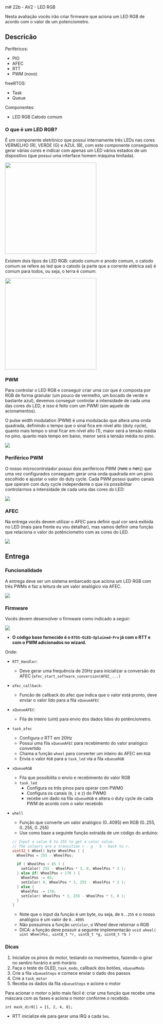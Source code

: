 m# 22b - AV2 - LED RGB

Nesta avaliação vocês irão criar firmware que aciona um LED RGB de acordo com o valor de um potenciometro. 

## Descricão

Periféricos:

- PIO
- AFEC
- RTT
- PWM (novo)

freeRTOS:

- Task
- Queue

Componentes:

- LED RGB Catodo comum

### O que é um LED RGB?

É um componente eletrônico que possui internamente três LEDs nas cores VERMELHO (R), VERDE (G) e AZUL (B), com este componente conseguimos gerar várias cores e indicar com apenas um LED vários estados de um dispositivo (que possui uma interface homem máquina limitada).

<img src="RGB-LED.png" width="300">

Existem dois tipos de LED RGB: catodo comum e anodo comum, o catodo comum se refere ao led que o catodo (a parte que a corrente elétrica sai) é comum para todos, ou seja, o terra é comum:

<img src="LED-Diagrama.png" width="300">

### PWM

Para controlar o LED RGB e conseguir criar uma cor que é composta por RGB de forma granular (um pouco de vermelho, um bocado de verde e bastante azul), devemos conseguir controlar a intensidade de cada uma das cores do LED, e isso é feito com um PWM! (sim aquele de acionamentos).

O pulse width modulation (PWM) é uma modulacão que altera uma onda quadrada, definindo o tempo que o sinal fica em nível alto (duty cycle), quanto mais tempo o sinal ficar em nível alto (1), maior será a tensão média no pino, quanto mais tempo em baixo, menor será a tensão média no pino.

![](http://www.mecaweb.com.br/eletronica/content/image/pwm_v1.gif)


### Periférico PWM

O nosso microcontrolador possui dois periféricos PWM (`PWM0` e `PWM1`) que uma vez configurados conseguem gerar uma onda quadrada em um pino escolhido e ajustar o valor do duty cycle. Cada PWM possui quatro canais que operam com duty cycle independente o que irá possibilitar controlarmos a intensidade de cada uma das cores do LED:

![](pwm-led.png)

### AFEC

Na entrega vocês devem utilizar o AFEC para definir qual cor será exibida no LED (mais para frente eu vou detalhar), mas vamos definir uma função que relaciona o valor do potênciometro com as cores do LED.

![](afec.png)

## Entrega

### Funcionalidade

A entrega deve ser um sistema embarcado que aciona um LED RGB com três PWMs e faz a leitura de um valor analógico via AFEC.

[![](https://img.youtube.com/vi/owp5Dj5Lu-U/maxresdefault.jpg)](https://youtu.be/owp5Dj5Lu-U)

### Firmware

Vocês devem desenvolver o firmware como indicado a seguir:

![](firmware.png)

- **O código base fornecido é o `RTOS-OLED-Xplained-Pro` já com o RTT e com o PWM adicionados no wizard.**

Onde:

- `RTT_Handler`:
  - Deve gerar uma frequência de 20Hz para inicializar a conversão do AFEC (`afec_start_software_conversion(AFEC_...)`
- `afec_callback`:
  - Funcão de callback do afec que indica que o valor está pronto, deve enviar o valor lido para a fila `xQueueAFEC`
- `xQueueAFEC`:
  - Fila de inteiro (uint) para envio dos dados lidos do potênciometro.
- `task_afec`
    - Configura o RTT em 20Hz 
    - Possui uma fila `xQueueAFEC` para recebimento do valor analógico convertido
    - Chama a função `wheel` para converter um inteiro do AFEC em `RGB`
    - Envia o valor `RGB` para a `task_led` via a fila `xQueueRGB`
- `xQueueRGB` 
    - Fila que possibilita o envio e recebimento do valor RGB
  - `task_led`
    - Configura os três pinos para operar com PWM0
    - Configura os canais (`0`, `1` e `2`) do PWM0
    - recebe um dado na fila `xQueueRGB` e altera o duty cycle de cada PWM de acordo com o valor recebido
- `whell`
    - Função que converte um valor analógico (0..4095) em RGB (0..255, 0..255, 0..255)
    - Use como base a seguinte função extraída de um código do arduino:
    
    ```c
    // Input a value 0 to 255 to get a color value.
    // The colours are a transition r - g - b - back to r.
    uint32_t Wheel( byte WheelPos ) {
      WheelPos = 255 - WheelPos;

      if ( WheelPos < 85 ) {
        setColor( 255 - WheelPos * 3, 0, WheelPos * 3 );
      } else if( WheelPos < 170 ) {
        WheelPos -= 85;
        setColor( 0, WheelPos * 3, 255 - WheelPos * 3 );
      } else {
        WheelPos -= 170;
        setColor( WheelPos * 3, 255 - WheelPos * 3, 0 );
      }
    }
    ```

    - Note que o input da função é um byte, ou seja, de `0..255` e o nosso analógico é um valor de `0..4095`
    - Não possuímos a função `setColor`, o Wheel deve retornar o RGB
    - DICA: a função deve possuir a seguinte implementacão `void wheel( uint WheelPos, uint8_t *r, uint8_t *g, uint8_t *b )`

### Dicas

1. Inicialize os pinos do motor, testando os movimentos, fazendo-o girar no sentiro horário e anti-horário
1. Faça o teste do OLED, `task_modo`, callback dos botões, `xQueueModo`
1. Crie a fila `xQueueSteps` e comece enviar o dado dos passos
1. Crie a `task_motor`
1. Receba os dados da fila `xQueueSteps` e acione o motor

Para acionar o motor o jeito mais fácil é: criar uma função que recebe uma máscara com as fases e aciona o motor conforme o recebido.

```
int mask_dir0[] = {1, 2, 4, 8};
```

- RTT inicialize ele para gerar uma IRQ a cada `5ms`.
